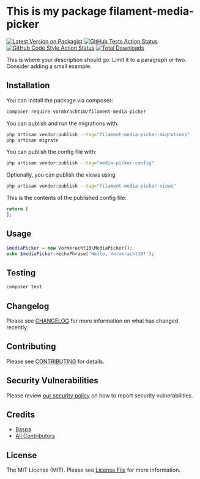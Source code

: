 # This is my package filament-media-picker

[![Latest Version on Packagist](https://img.shields.io/packagist/v/vormkracht10/filament-media-picker.svg?style=flat-square)](https://packagist.org/packages/vormkracht10/filament-media-picker)
[![GitHub Tests Action Status](https://img.shields.io/github/actions/workflow/status/vormkracht10/filament-media-picker/run-tests.yml?branch=main&label=tests&style=flat-square)](https://github.com/vormkracht10/filament-media-picker/actions?query=workflow%3Arun-tests+branch%3Amain)
[![GitHub Code Style Action Status](https://img.shields.io/github/actions/workflow/status/vormkracht10/filament-media-picker/fix-php-code-styling.yml?branch=main&label=code%20style&style=flat-square)](https://github.com/vormkracht10/filament-media-picker/actions?query=workflow%3A"Fix+PHP+code+styling"+branch%3Amain)
[![Total Downloads](https://img.shields.io/packagist/dt/vormkracht10/filament-media-picker.svg?style=flat-square)](https://packagist.org/packages/vormkracht10/filament-media-picker)



This is where your description should go. Limit it to a paragraph or two. Consider adding a small example.

## Installation

You can install the package via composer:

```bash
composer require vormkracht10/filament-media-picker
```

You can publish and run the migrations with:

```bash
php artisan vendor:publish --tag="filament-media-picker-migrations"
php artisan migrate
```

You can publish the config file with:

```bash
php artisan vendor:publish --tag="media-picker-config" 
```

Optionally, you can publish the views using

```bash
php artisan vendor:publish --tag="filament-media-picker-views"
```

This is the contents of the published config file:

```php
return [
];
```

## Usage

```php
$mediaPicker = new Vormkracht10\MediaPicker();
echo $mediaPicker->echoPhrase('Hello, Vormkracht10!');
```

## Testing

```bash
composer test
```

## Changelog

Please see [CHANGELOG](CHANGELOG.md) for more information on what has changed recently.

## Contributing

Please see [CONTRIBUTING](.github/CONTRIBUTING.md) for details.

## Security Vulnerabilities

Please review [our security policy](../../security/policy) on how to report security vulnerabilities.

## Credits

- [Baspa](https://github.com/vormkracht10)
- [All Contributors](../../contributors)

## License

The MIT License (MIT). Please see [License File](LICENSE.md) for more information.
